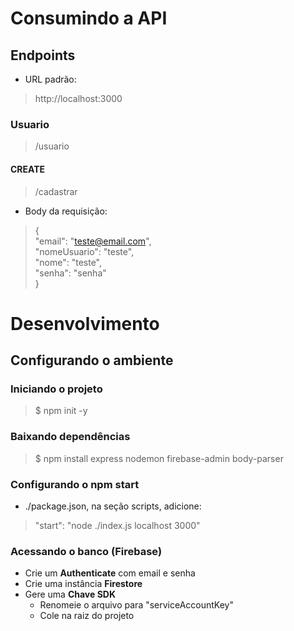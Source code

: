# Consumindo a API
## Endpoints
- URL padrão:
> http://localhost:3000
### Usuario
> /usuario
#### CREATE
> /cadastrar
- Body da requisição:
> {  
    "email": "teste@email.com",  
    "nomeUsuario": "teste",  
    "nome": "teste",  
    "senha": "senha"  
}

# Desenvolvimento
## Configurando o ambiente 
### Iniciando o projeto

> $ npm init -y

### Baixando dependências

> $ npm install express nodemon firebase-admin body-parser

### Configurando o **npm start**

- ./package.json, na seção scripts, adicione:

> "start": "node ./index.js localhost 3000"

### Acessando o banco (Firebase)

- Crie um **Authenticate** com email e senha
- Crie uma instância **Firestore**
- Gere uma **Chave SDK** 
    - Renomeie o arquivo para "serviceAccountKey"
    - Cole na raiz do projeto

